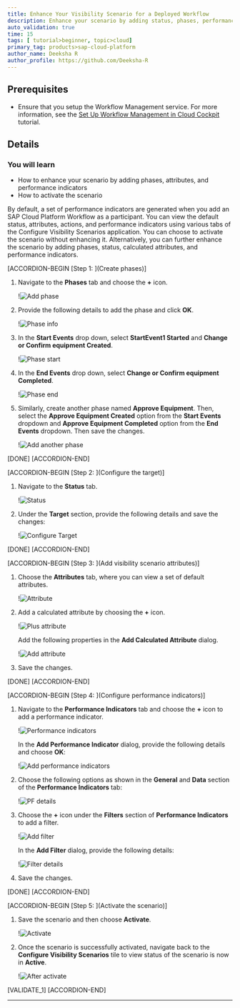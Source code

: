```yaml
---
title: Enhance Your Visibility Scenario for a Deployed Workflow
description: Enhance your scenario by adding status, phases, performance indicators, and attributes for the workflow to track and analyze business process.
auto_validation: true
time: 15
tags: [ tutorial>beginner, topic>cloud]
primary_tag: products>sap-cloud-platform
author_name: Deeksha R
author_profile: https://github.com/Deeksha-R
---
```


## Prerequisites
- Ensure that you setup the Workflow Management service. For more information, see the [Set Up Workflow Management in Cloud Cockpit](cp-starter-ibpm-employeeonboarding-1-setup) tutorial.

## Details
### You will learn
-	How to enhance your scenario by adding phases, attributes, and performance indicators
-	How to activate the scenario


By default, a set of performance indicators are generated when you add an SAP Cloud Platform Workflow as a participant. You can view the default status, attributes, actions, and performance indicators using various tabs of the Configure Visibility Scenarios application. You can choose to activate the scenario without enhancing it. Alternatively, you can further enhance the scenario by adding phases, status, calculated attributes, and performance indicators.

[ACCORDION-BEGIN [Step 1: ](Create phases)]
1. Navigate to the **Phases** tab and choose the **+** icon.

    !![Add phase](Config-Step2-addphase1.png)

2. Provide the following details to add the phase and click **OK**.

    !![Phase info](Config-Step2-addphase1name.png)

3. In the **Start Events** drop down, select **StartEvent1 Started** and **Change or Confirm equipment Created**.

    !![Phase start](Config-Step2-addphase1details.png)

4. In the **End Events** drop down, select **Change or Confirm equipment Completed**.

    !![Phase end](Config-Step2-addphase1details2.png)

5. Similarly, create another phase named **Approve Equipment**. Then, select the **Approve Equipment Created** option from the **Start Events** dropdown and **Approve Equipment Completed** option from the **End Events** dropdown. Then save the changes.

    !![Add another phase](Config-Step2-addphase2.png)

[DONE]
[ACCORDION-END]

[ACCORDION-BEGIN [Step 2: ](Configure the target)]
1. Navigate to the **Status** tab.

    !![Status](Config-Step3-status.png)

2. Under the **Target** section, provide the following details and save the changes:

    !![Configure Target](Config-Step3-target.png)

[DONE]
[ACCORDION-END]

[ACCORDION-BEGIN [Step 3: ](Add visibility scenario attributes)]
1. Choose the **Attributes** tab, where you can view a set of default attributes.

    !![Attribute](Config-Step3-attributes.png)

2. Add a calculated attribute by choosing the **+** icon.

    !![Plus attribute](Config-Step3-addattributes.png)

    Add the following properties in the **Add Calculated Attribute** dialog.

    !![Add attribute](Config-Step3-attributes2.png)

3. Save the changes.

[DONE]
[ACCORDION-END]

[ACCORDION-BEGIN [Step 4: ](Configure performance indicators)]
1. Navigate to the **Performance Indicators** tab and choose the **+** icon to add a performance indicator.

    !![Performance indicators](config-Step4-addPF.png)

    In the **Add Performance Indicator** dialog, provide the following details and choose **OK**:

    !![Add performance indicators](config-Step4-addPFname.png)

2. Choose the following options as shown in the **General** and **Data** section of the **Performance Indicators** tab:

    !![PF details](config-Step4-addPFdetails.png)

4. Choose the **+** icon under the **Filters** section of **Performance Indicators** to add a filter.

    !![Add filter](config-Step4-addPFfilter.png)

    In the **Add Filter** dialog, provide the following details:

    !![Filter details](config-Step4-addPFfilter2.png)

6. Save the changes.

[DONE]
[ACCORDION-END]

[ACCORDION-BEGIN [Step 5: ](Activate the scenario)]
1. Save the scenario and then choose **Activate**.

    !![Activate](config-Step5-activate.png)

2. Once the scenario is successfully activated, navigate back to the **Configure Visibility Scenarios** tile to view status of the scenario is now in **Active**.

    !![After activate](config-Step5-active.png)

[VALIDATE_1]
[ACCORDION-END]

---
